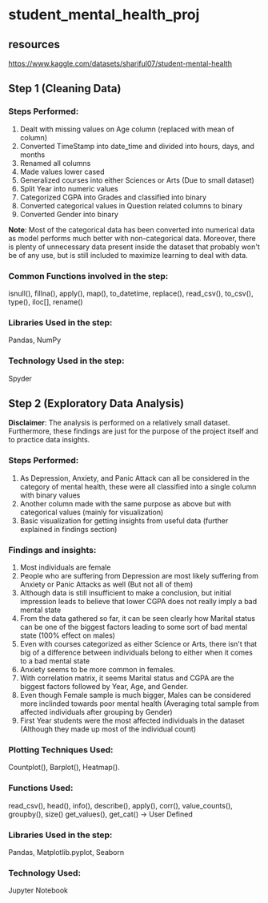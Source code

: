 # student_mental_health_proj

## resources 
https://www.kaggle.com/datasets/shariful07/student-mental-health


## Step 1 (Cleaning Data)

### Steps Performed:
1. Dealt with missing values on Age column (replaced with mean of column)
2. Converted TimeStamp into date_time and divided into hours, days, and months
3. Renamed all columns
4. Made values lower cased
5. Generalized courses into either Sciences or Arts (Due to small dataset)
6. Split Year into numeric values
7. Categorized CGPA into Grades and classified into binary
8. Converted categorical values in Question related columns to binary
9. Converted Gender into binary

**Note**: Most of the categorical data has been converted into numerical data as model performs much better with non-categorical data. Moreover, there is plenty of unnecessary data present inside the dataset that probably won't be of any use, but is still included to maximize learning to deal with data. 

### Common Functions involved in the step:
isnull(), fillna(), apply(), map(), to_datetime, replace(), read_csv(), to_csv(), type(), iloc[], rename()

### Libraries Used in the step:
Pandas, NumPy

### Technology Used in the step:
Spyder

## Step 2 (Exploratory Data Analysis)

**Disclaimer**: The analysis is performed on a relatively small dataset. Furthermore, these findings are just for the purpose of the project itself and to practice data insights.

### Steps Performed:
1. As Depression, Anxiety, and Panic Attack can all be considered in the category of mental health, these were all classified into a single column with binary values
2. Another column made with the same purpose as above but with categorical values (mainly for visualization)
3. Basic visualization for getting insights from useful data (further explained in findings section)  


### Findings and insights: 
1. Most individuals are female
2. People who are suffering from Depression are most likely suffering from Anxiety or Panic Attacks as well (But not all of them)
3. Although data is still insufficient to make a conclusion, but initial impression leads to believe that lower CGPA does not really imply a bad mental state
4. From the data gathered so far, it can be seen clearly how Marital status can be one of the biggest factors leading to some sort of bad mental state (100% effect on males)
5. Even with courses categorized as either Science or Arts, there isn't that big of a difference between individuals belong to either when it comes to a bad mental state
6. Anxiety seems to be more common in females. 
7. With correlation matrix, it seems Marital status and CGPA are the biggest factors followed by Year, Age, and Gender. 
8. Even though Female sample is much bigger, Males can be considered more inclinded towards poor mental health (Averaging total sample from affected individuals after grouping by Gender)
9. First Year students were the most affected individuals in the dataset (Although they made up most of the individual count)


### Plotting Techniques Used:
Countplot(), Barplot(), Heatmap().


### Functions Used:
read_csv(), head(), info(), describe(), apply(), corr(), value_counts(), groupby(), size()
get_values(), get_cat() -> User Defined


### Libraries Used in the step:
Pandas, Matplotlib.pyplot, Seaborn


### Technology Used:
Jupyter Notebook
